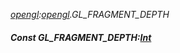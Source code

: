 _[opengl](../../modules/opengl/opengl-module.md):[opengl](../../modules/opengl/opengl-module.md).GL\_FRAGMENT\_DEPTH_
##### Const GL\_FRAGMENT\_DEPTH:[Int](../../modules/wonkey/wonkey-types-int.md)
